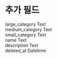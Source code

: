 # 추가 필드 
large_category	Text 	
medium_category	Text 	
small_category	Text 	
name	Text 	
description	Text 	
deleted_at	Datetime  